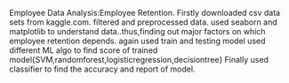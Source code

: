 Employee Data Analysis:Employee Retention.
Firstly downloaded csv data sets from kaggle.com.
filtered and preprocessed data. 
used seaborn and matplotlib to understand data..thus,finding out major factors on which employee retention depends.
again used train and testing model
used different ML algo to find score of trained model{SVM,randomforest,logisticregression,decisiontree}
Finally used classifier to find the accuracy and report of model.
